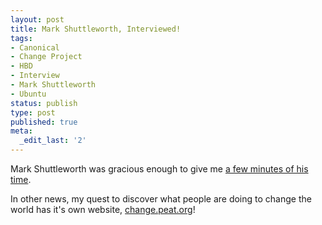 ```yaml
---
layout: post
title: Mark Shuttleworth, Interviewed!
tags:
- Canonical
- Change Project
- HBD
- Interview
- Mark Shuttleworth
- Ubuntu
status: publish
type: post
published: true
meta:
  _edit_last: '2'
---
```

Mark Shuttleworth was gracious enough to give me <a href="http://change.peat.org/2008/07/22/mark-shuttleworth/">a few minutes of his time</a>.

In other news, my quest to discover what people are doing to change the world has it's own website, <a href="http://change.peat.org/">change.peat.org</a>!
